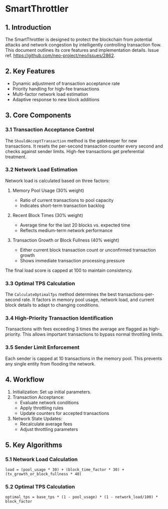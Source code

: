 # SmartThrottler

## 1. Introduction

The SmartThrottler is designed to protect the blockchain from potential attacks and network congestion by intelligently controlling transaction flow. This document outlines its core features and implementation details. Issue ref. https://github.com/neo-project/neo/issues/2862.

## 2. Key Features

- Dynamic adjustment of transaction acceptance rate
- Priority handling for high-fee transactions
- Multi-factor network load estimation
- Adaptive response to new block additions

## 3. Core Components

### 3.1 Transaction Acceptance Control

The `ShouldAcceptTransaction` method is the gatekeeper for new transactions. It resets the per-second transaction counter every second and checks against sender limits. High-fee transactions get preferential treatment.

### 3.2 Network Load Estimation

Network load is calculated based on three factors:

1. Memory Pool Usage (30% weight)
    - Ratio of current transactions to pool capacity
    - Indicates short-term transaction backlog

2. Recent Block Times (30% weight)
    - Average time for the last 20 blocks vs. expected time
    - Reflects medium-term network performance

3. Transaction Growth or Block Fullness (40% weight)
    - Either current block transaction count or unconfirmed transaction growth
    - Shows immediate transaction processing pressure

The final load score is capped at 100 to maintain consistency.

### 3.3 Optimal TPS Calculation

The `CalculateOptimalTps` method determines the best transactions-per-second rate. It factors in memory pool usage, network load, and current block details to adapt to changing conditions.

### 3.4 High-Priority Transaction Identification

Transactions with fees exceeding 3 times the average are flagged as high-priority. This allows important transactions to bypass normal throttling limits.

### 3.5 Sender Limit Enforcement

Each sender is capped at 10 transactions in the memory pool. This prevents any single entity from flooding the network.

## 4. Workflow

1. Initialization: Set up initial parameters.
2. Transaction Acceptance:
    - Evaluate network conditions
    - Apply throttling rules
    - Update counters for accepted transactions
3. Network State Updates:
    - Recalculate average fees
    - Adjust throttling parameters

## 5. Key Algorithms

### 5.1 Network Load Calculation

```
load = (pool_usage * 30) + (block_time_factor * 30) + (tx_growth_or_block_fullness * 40)
```

### 5.2 Optimal TPS Calculation

```
optimal_tps = base_tps * (1 - pool_usage) * (1 - network_load/100) * block_factor
```
